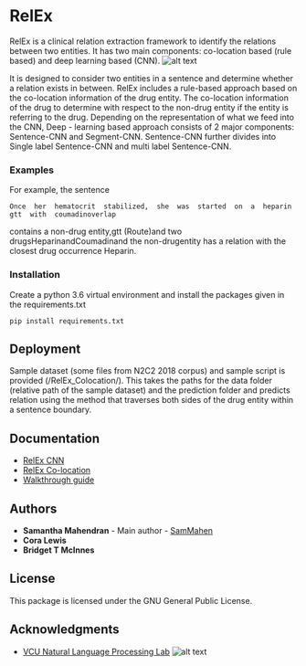 # RelEx

RelEx is a clinical relation extraction framework to identify the relations between two entities. It has two main components: co-location based (rule based) and deep learning based (CNN). 
![alt text](https://nlp.cs.vcu.edu/images/Edit_NanomedicineDatabase.png "Nanoinformatics")

It is designed to consider two entities in a sentence and determine whether a relation exists in between. RelEx includes a rule-based approach based on the co-location information of the drug entity. The co-location information of the drug to determine with respect to the non-drug entity if the entity is referring to the drug. Depending on the representation of what we feed into the CNN, Deep - learning based approach consists of 2 major components: Sentence-CNN  and Segment-CNN. Sentence-CNN further divides into Single label Sentence-CNN and multi label Sentence-CNN. 

### Examples

For example, the sentence
```
Once  her  hematocrit  stabilized,  she  was  started  on  a  heparin  gtt  with  coumadinoverlap
```
contains a non-drug entity,gtt  (Route)and two drugsHeparinandCoumadinand the non-drugentity has a relation with the closest drug occurrence Heparin.
### Installation

Create a python 3.6 virtual environment and install the packages given in the requirements.txt

```
pip install requirements.txt
```
## Deployment

Sample dataset (some files from N2C2 2018 corpus) and sample script is provided (/RelEx_Colocation/). This takes the paths for the data folder (relative path of the sample dataset) and the prediction folder and predicts relation using the method that traverses both sides of the drug entity within a sentence boundary.

## Documentation
- [RelEx CNN]()
- [RelEx Co-location]()
- [Walkthrough guide]()

## Authors

* **Samantha Mahendran** - Main author - [SamMahen](https://github.com/SamMahen)
* **Cora Lewis**
* **Bridget T McInnes**

## License

This package is licensed under the GNU General Public License.

## Acknowledgments
- [VCU Natural Language Processing Lab](https://nlp.cs.vcu.edu/)     ![alt text](https://nlp.cs.vcu.edu/images/vcu_head_logo "VCU")
